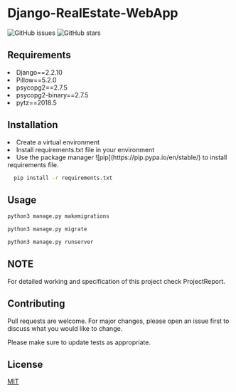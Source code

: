 # Django-RealEstate-WebApp

![GitHub issues](https://img.shields.io/github/issues/AbhiSaphire/Django-RealEstate-WebApp?style=for-the-badge)
![GitHub stars](https://img.shields.io/github/stars/AbhiSaphire/Django-RealEstate-WebApp?style=for-the-badge)

## Requirements
<li>Django==2.2.10</li>
<li>Pillow==5.2.0</li>
<li>psycopg2==2.7.5</li>
<li>psycopg2-binary==2.7.5</li>
<li>pytz==2018.5</li>

## Installation
<li>Create a virtual environment</li>
<li>Install requirements.txt file in your environment</li>
<li>Use the package manager ![pip](https://pip.pypa.io/en/stable/) to install requirements file.</li>


```bash
  pip install -r requirements.txt
```

## Usage

```bash
python3 manage.py makemigrations
```


```bash
python3 manage.py migrate
```


```bash
python3 manage.py runserver
```

## NOTE
For detailed working and specification of this project check ProjectReport.

## Contributing
Pull requests are welcome. For major changes, please open an issue first to discuss what you would like to change.

Please make sure to update tests as appropriate.

## License
[MIT](https://choosealicense.com/licenses/mit/)
